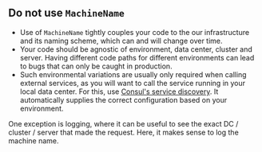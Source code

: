 ## Do not use `MachineName`


- Use of `MachineName` tightly couples your code to the our infrastructure and its naming scheme, which can and will change over time.
- Your code should be agnostic of environment, data center, cluster and server. Having different code paths for different environments can lead to bugs that can only be caught in production.
- Such environmental variations are usually only required when calling external services, as you will want to call the service running in your local data center. For this, use [Consul's service discovery](service-discovery.md). It automatically supplies the correct configuration based on your environment.

One exception is logging, where it can be useful to see the exact DC / cluster / server that made the request. Here, it makes sense to log the machine name.